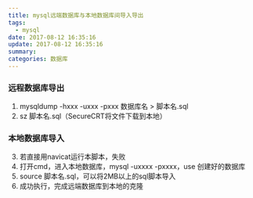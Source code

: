 ```yaml
---
title: mysql远端数据库与本地数据库间导入导出
tags:
  - mysql
date: 2017-08-12 16:35:16
update: 2017-08-12 16:35:16
summary:
categories: 数据库
---
```


### 远程数据库导出

 1. mysqldump -hxxx -uxxx -pxxx 数据库名 > 脚本名.sql
 2. sz 脚本名.sql（SecureCRT将文件下载到本地）

### 本地数据库导入
 3. 若直接用navicat运行本脚本，失败
 4. 打开cmd，进入本地数据库，mysql -uxxxx -pxxxx，use 创建好的数据库
 5. source 脚本名.sql，可以将2MB以上的sql脚本导入
 6. 成功执行，完成远端数据库到本地的克隆

